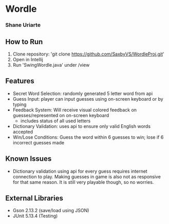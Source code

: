 # Wordle

### Shane Uriarte

## How to Run
1. Clone repository: 'git clone https://github.com/SaxbyVS/WordleProj.git'
2. Open in Intellij
3. Run 'SwingWordle.java' under /view

## Features
 - Secret Word Selection: randomly generated 5 letter word from api
 - Guess Input: player can input guesses using on-screen keyboard or by typing
 - Feedback System: Will receive visual colored feedback on guesses/represented on on-screen keyboard
     - includes status of all used letters
 - Dictionary Validation: uses api to ensure only valid English words accepted
 - Win/Lose Conditions: Guess the word within 6 guesses to win; lose if 6 incorrect guesses made

## Known Issues
 - Dictionary validation using api for every guess requires internet connection to play. Making guesses in game is also not as responsive for that same reason. It is still very playable though, so no worries. 

## External Libraries
 - Gson 2.13.2 (save/load using JSON)
 - JUnit 5.13.4 (Testing)
